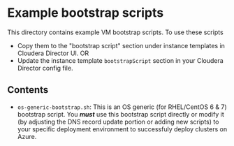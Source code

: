 # Example bootstrap scripts
This directory contains example VM bootstrap scripts. To use these scripts
* Copy them to the "bootstrap script" section under instance templates in Cloudera Director UI. OR
* Update the instance template `bootstrapScript` section in your Cloudera Director config file.

## Contents
* `os-generic-bootstrap.sh`: This is an OS generic (for RHEL/CentOS 6 & 7) bootstrap script. You **_must_** use this bootstrap script directly or modify it (by adjusting the DNS record update portion or adding new scripts) to your specific deployment environment to successfuly deploy clusters on Azure.
